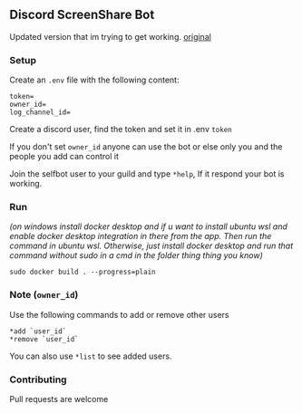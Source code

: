## Discord ScreenShare Bot

Updated version that im trying to get working.
[original](https://github.com/MainSilent/Discord-Screenshare)

### Setup
Create an `.env` file with the following content:

```
token=
owner_id=
log_channel_id=
```

Create a discord user, find the token and set it in .env `token`

If you don't set `owner_id` anyone can use the bot or else only you and the people you add can control it

Join the selfbot user to your guild and type `*help`, If it respond your bot is working.

### Run

*(on windows install docker desktop and if u want to install ubuntu wsl and enable docker desktop integration in there from the app. Then run the command in ubuntu wsl. Otherwise, just install docker desktop and run that command without sudo in a cmd in the folder thing thing you know)*

```
sudo docker build . --progress=plain
```

### Note (`owner_id`)
Use the following commands to add or remove other users
```
*add `user_id`
*remove `user_id`
```

You can also use `*list` to see added users.

### Contributing
Pull requests are welcome
